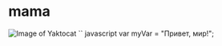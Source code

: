 # mama #
![Image of Yaktocat](https://octodex.github.com/images/yaktocat.png)
`` javascript 
var myVar = "Привет, мир!";
```
